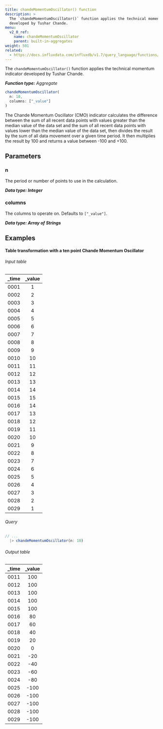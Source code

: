 ```yaml
---
title: chandeMomentumOscillator() function
description: >
  The `chandeMomentumOscillator()` function applies the technical momentum indicator
  developed by Tushar Chande.
menu:
  v2_0_ref:
    name: chandeMomentumOscillator
    parent: built-in-aggregates
weight: 501
related:
  - https://docs.influxdata.com/influxdb/v1.7/query_language/functions/#triple-exponential-moving-average, InfluxQL CHANDE_MOMENTUM_OSCILLATOR()
---
```


The `chandeMomentumOscillator()` function applies the technical momentum indicator
developed by Tushar Chande.

_**Function type:** Aggregate_

```js
chandeMomentumOscillator(
  n: 10,
  columns: ["_value"]
)
```

The Chande Momentum Oscillator (CMO) indicator calculates the difference between
the sum of all recent data points with values greater than the median value of the data set
and the sum of all recent data points with values lower than the median value of the data set,
then divides the result by the sum of all data movement over a given time period.
It then multiplies the result by 100 and returns a value between -100 and +100.

## Parameters

### n
The period or number of points to use in the calculation.

_**Data type: Integer**_

### columns
The columns to operate on.
Defaults to `["_value"]`.

_**Data type: Array of Strings**_

## Examples

#### Table transformation with a ten point Chande Momentum Oscillator

###### Input table
| _time | _value |
|:-----:|:------:|
| 0001  | 1      |
| 0002  | 2      |
| 0003  | 3      |
| 0004  | 4      |
| 0005  | 5      |
| 0006  | 6      |
| 0007  | 7      |
| 0008  | 8      |
| 0009  | 9      |
| 0010  | 10     |
| 0011  | 11     |
| 0012  | 12     |
| 0013  | 13     |
| 0014  | 14     |
| 0015  | 15     |
| 0016  | 14     |
| 0017  | 13     |
| 0018  | 12     |
| 0019  | 11     |
| 0020  | 10     |
| 0021  | 9      |
| 0022  | 8      |
| 0023  | 7      |
| 0024  | 6      |
| 0025  | 5      |
| 0026  | 4      |
| 0027  | 3      |
| 0028  | 2      |
| 0029  | 1      |

###### Query
```js
// ...
  |> chandeMomentumOscillator(n: 10)
```

###### Output table
| _time | _value |
|:-----:|:------:|
| 0011  | 100    |
| 0012  | 100    |
| 0013  | 100    |
| 0014  | 100    |
| 0015  | 100    |
| 0016  | 80     |
| 0017  | 60     |
| 0018  | 40     |
| 0019  | 20     |
| 0020  | 0      |
| 0021  | -20    |
| 0022  | -40    |
| 0023  | -60    |
| 0024  | -80    |
| 0025  | -100   |
| 0026  | -100   |
| 0027  | -100   |
| 0028  | -100   |
| 0029  | -100   |
